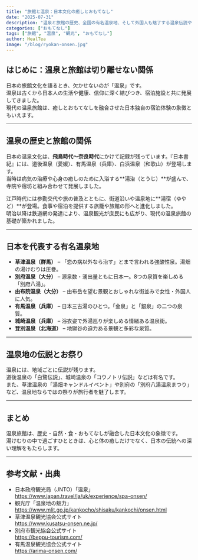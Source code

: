 ```yaml
---
title: "旅館と温泉：日本文化の癒しとおもてなし"
date: "2025-07-31"
description: "温泉と旅館の歴史、全国の有名温泉地、そして外国人も魅了する温泉伝説やお祭りについて紹介します。"
categories: ["おもてなし"]
tags: ["旅館", "温泉", "観光", "おもてなし"]
author: HealTea
image: "/blog/ryokan-onsen.jpg"
---
```


## はじめに：温泉と旅館は切り離せない関係

日本の旅館文化を語るとき、欠かせないのが「温泉」です。  
温泉は古くから日本人の生活や健康、信仰に深く結びつき、宿泊施設と共に発展してきました。  
現代の温泉旅館は、癒しとおもてなしを融合させた日本独自の宿泊体験の象徴ともいえます。

---

## 温泉の歴史と旅館の関係

日本の温泉文化は、**飛鳥時代〜奈良時代**にかけて記録が残っています。『日本書紀』には、道後温泉（愛媛）、有馬温泉（兵庫）、白浜温泉（和歌山）が登場します。  
当時は病気の治療や心身の癒しのために入浴する**湯治（とうじ）**が盛んで、寺院や宿坊と組み合わせて発展しました。

江戸時代には参勤交代や旅の普及とともに、街道沿いや温泉地に**湯宿（ゆやど）**が登場。食事や宿泊を提供する旅籠や旅館の形へと進化しました。  
明治以降は鉄道網の発達により、温泉観光が庶民にも広がり、現代の温泉旅館の基礎が築かれました。

---

## 日本を代表する有名温泉地

- **草津温泉（群馬）** – 「恋の病以外なら治す」とまで言われる強酸性泉。湯畑の湯けむりは圧巻。  
- **別府温泉（大分）** – 源泉数・湧出量ともに日本一。8つの泉質を楽しめる「別府八湯」。  
- **由布院温泉（大分）** – 由布岳を望む景観とおしゃれな街並みで女性・外国人に人気。  
- **有馬温泉（兵庫）** – 日本三古湯のひとつ。「金泉」と「銀泉」の二つの泉質。  
- **城崎温泉（兵庫）** – 浴衣姿で外湯巡りが楽しめる情緒ある温泉街。  
- **登別温泉（北海道）** – 地獄谷の迫力ある景観と多彩な泉質。

---

## 温泉地の伝説とお祭り

温泉には、地域ごとに伝説が残ります。  
道後温泉の「白鷺伝説」、城崎温泉の「コウノトリ伝説」などは有名です。  
また、草津温泉の「湯畑キャンドルイベント」や別府の「別府八湯温泉まつり」など、温泉地ならではの祭りが旅行者を魅了します。

---

## まとめ

温泉旅館は、歴史・自然・食・おもてなしが融合した日本文化の象徴です。  
湯けむりの中で過ごすひとときは、心と体の癒しだけでなく、日本の伝統への深い理解をもたらします。

---

## 参考文献・出典

- 日本政府観光局（JNTO）「温泉」  
  https://www.japan.travel/ja/uk/experience/spa-onsen/
- 観光庁「温泉地の魅力」  
  https://www.mlit.go.jp/kankocho/shisaku/kankochi/onsen.html
- 草津温泉観光協会公式サイト  
  https://www.kusatsu-onsen.ne.jp/
- 別府市観光協会公式サイト  
  https://beppu-tourism.com/
- 有馬温泉観光協会公式サイト  
  https://arima-onsen.com/
